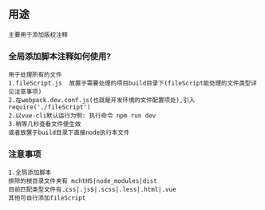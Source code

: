 ##  用途
    主要用于添加版权注释

### 全局添加脚本注释如何使用?
    用于处理所有的文件
    1.fileScript.js  放置于需要处理的项目build目录下(fileScript能处理的文件类型详见注意事项)   
    2.在webpack.dev.conf.js(也就是开发环境的文件配置项处),引入require('./fileScript')
    2.以vue-cli默认运行为例: 执行命令 npm run dev
    3.稍等几秒查看文件便生效
    或者放置于build目录下直接node执行本文件

### 注意事项
    1.全局添加脚本
    排除的根目录文件夹有 mchtH5|node_modules|dist
    目前匹配类型文件有.css|.js$|.scss|.less|.html|.vue
    其他可自行添加fileScript



